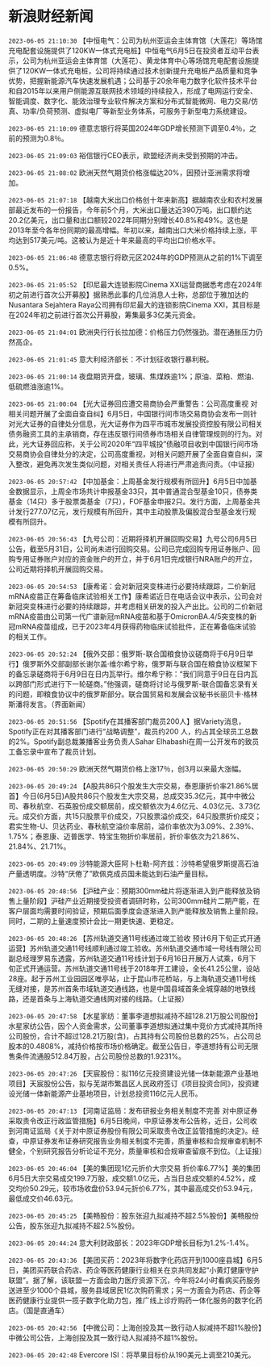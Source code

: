 # 新浪财经新闻
`2023-06-05 21:10:30` 【中恒电气：公司为杭州亚运会主体育馆（大莲花）等场馆充电配套设施提供了120KW一体式充电桩】中恒电气6月5日在投资者互动平台表示，公司为杭州亚运会主体育馆（大莲花）、黄龙体育中心等场馆充电配套设施提供了120KW一体式充电桩，公司将持续通过技术创新提升充电桩产品质量和竞争优势，把握新能源汽车快速发展机遇；公司基于20余年电力数字化软件技术平台和自2015年以来用户侧能源互联网技术领域的持续投入，形成了电网运行安全、智能调度、数字化、能效治理专业软件解决方案和分布式智能微网、电力交易/仿真、功率/负荷预测、虚拟电厂等新型业务体系，可服务于新型电力系统建设。

`2023-06-05 21:10:09` 德意志银行将英国2024年GDP增长预测下调至0.4％，之前的预测为0.8％。

`2023-06-05 21:09:03` 裕信银行CEO表示，欧盟经济尚未受到预期的冲击。

`2023-06-05 21:08:02` 欧洲天然气期货价格涨幅达20%，因预计亚洲需求将增加。

`2023-06-05 21:07:18` 【越南大米出口价格创十年来新高】据越南农业和农村发展部最近发布的一份报告，今年前5个月，大米出口量达近390万吨，出口额约达20.2亿美元，出口量和出口额较2022年同期分别增长40.8%和49%。这也是2013年至今各年份同期的最高增幅。年初以来，越南出口大米价格持续上涨，平均达到517美元/吨。这被认为是近十年来最高的平均出口价格水平。

`2023-06-05 21:06:48` 德意志银行将欧元区2024年的GDP预测从之前的1%下调至0.5%。

`2023-06-05 21:05:52` 【印尼最大连锁影院Cinema XXI运营商据悉考虑在2024年初之前进行首次公开募股】据熟悉此事的几位消息人士称，总部位于雅加达的Nusantara Sejahtera Raya公司拥有印尼最大的连锁影院Cinema XXI，其目标是在2024年初之前进行首次公开募股，筹集最多3亿美元资金。

`2023-06-05 21:04:01` 欧洲央行行长拉加德：价格压力仍然强劲。潜在通胀压力仍然高企。

`2023-06-05 21:01:45` 意大利经济部长：不计划征收银行暴利税。

`2023-06-05 21:00:14` 夜盘期货开盘，玻璃、焦煤跌逾1%；原油、菜粕、燃油、低硫燃油涨逾1%。

`2023-06-05 21:00:04` 【光大证券回应遭交易商协会严重警告：公司高度重视 对相关问题开展了全面自查自纠】6月5日，中国银行间市场交易商协会发布一则针对光大证券的自律处分信息，光大证券作为四平市城市发展投资控股有限公司相关债务融资工具的主承销商，存在违反银行间债券市场相关自律管理规则的行为。对此，光大证券回应称，关于公司2020年“四平城投”债融项目收到中国银行间市场交易商协会自律处分的决定，公司高度重视，对相关问题开展了全面自查自纠，深入整改，避免再次发生类似问题，对相关责任人将进行严肃追责问责。（中证报）

`2023-06-05 20:57:42` 【中加基金：上周基金发行规模有所回升】6月5日中加基金数据显示，上周全市场共计申报基金33只，其中普通混合型基金10只，债券类基金（14只）多于股票类基金（7只），FOF基金申报2只。发行方面，上周基金共计发行277.07亿元，发行规模有所回升，其中主动股票及偏股混合型基金发行规模有所回升。

`2023-06-05 20:56:43` 【九号公司：近期将择机开展回购交易】九号公司6月5日公告，截至5月31日，公司尚未进行回购交易。公司已完成回购专用证券账户、回购专用证券账户对应的资金账户的开立，并于6月1日完成银行NRA账户的开立，公司近期将择机开展回购交易。

`2023-06-05 20:54:53` 【康希诺：会对新冠突变株进行必要持续跟踪，二价新冠mRNA疫苗正在筹备临床试验相关工作】康希诺近日在电话会议中表示，公司会对新冠突变株进行必要的持续跟踪，并考虑相关研发的投入产出比。公司的二价新冠mRNA疫苗由公司第一代广谱新冠mRNA疫苗和基于OmicronBA.4/5突变株的新冠mRNA疫苗组成，已于2023年4月获得药物临床试验批件，正在筹备临床试验的相关工作。

`2023-06-05 20:52:24` 【俄外交部：俄罗斯-联合国粮食协议磋商将于6月9日举行】俄罗斯外交部副部长谢尔盖·维尔希宁称，俄罗斯与联合国在粮食协议框架下的备忘录磋商将于6月9日在日内瓦举行。维尔希宁称：“我们同意于9日在日内瓦以跨部门形式进行下一轮磋商。”他强调，磋商将讨论与俄罗斯-联合国备忘录有关的问题，即粮食协议中的俄罗斯部分。联合国贸易和发展会议秘书长丽贝卡·格林斯潘将发言。（界面新闻）

`2023-06-05 20:51:56` 【Spotify在其播客部门裁员200人】据Variety消息，Spotify正在对其播客部门进行“战略调整”，裁员约200 人，约占其全球员工总数的2%。Spotify副总裁兼播客业务负责人Sahar Elhabashi在周一公开发布的致员工备忘录中宣布了裁员计划。

`2023-06-05 20:50:29` 欧洲天然气期货价格上涨17％，创3月以来最大涨幅。

`2023-06-05 20:49:24` 【A股共86只个股发生大宗交易，泰恩康折价率21.86%居首】今日(6月5日)A股共86只个股发生大宗交易，总成交35.3亿元，其中中微公司、春秋航空、石英股份成交额居前，成交额依次为4.6亿元、4.03亿元、3.73亿元。成交价方面，共15只股票平价成交，7只股票溢价成交，64只股票折价成交；君实生物-U、贝达药业、春秋航空溢价率居前，溢价率依次为3.09%、2.39%、1.75%；泰恩康、迈普医学、特宝生物折价率居前，折价率依次为21.86%、21.84%、21.71%。

`2023-06-05 20:49:09` 沙特能源大臣阿卜杜勒-阿齐兹：沙特希望俄罗斯提高石油产量透明度。沙特“厌倦了”欧佩克成员国未能达到石油产量目标。

`2023-06-05 20:48:56` 【沪硅产业：预期300mm硅片将逐渐进入到产能释放及销售上量阶段】沪硅产业近期接受投资者调研时称，公司300mm硅片二期产能，在客户层面均需要时间验证，预期后面季度会逐渐进入到产能释放及销售上量阶段。同时，二期的上量速度预计会比一期更快速、更稳定。

`2023-06-05 20:48:26` 【苏州轨道交通11号线通过竣工验收 预计6月下旬正式开通运营】苏州轨道交通11号线顺利通过竣工验收。苏州轨道交通市域一号线有限公司副总经理罗易东透露，苏州轨道交通11号线计划于6月16日开展万人试乘，6月下旬正式开通运营。苏州轨道交通11号线于2018年开工建设，全长41.25公里，设站28座。起于苏州工业园园区唯亭站，止于昆山市花桥站，与上海轨道交通11号线无缝对接，是苏州首条市域轨道交通线路，也是中国县域首条全城穿越的地铁线路，还是首条与上海轨道交通线网对接的线路。（上证报）

`2023-06-05 20:47:58` 【水星家纺：董事李道想拟减持不超128.21万股公司股份】水星家纺公告，因个人资金需求，公司董事李道想拟通过集中竞价方式减持其所持公司股份，合计不超过128.21万股(含)，占其持有公司股份总数的25%，占公司总股本的0.4808%，减持价格按市场价格确定。截至公告日，李道想持有公司无限售条件流通股512.84万股，占公司股份总数的1.9231%。

`2023-06-05 20:47:26` 【天宸股份：拟116亿元投资建设光储一体新能源产业基地项目】天宸股份公告，拟与芜湖市繁昌区人民政府签订《项目投资合同》，投资建设光储一体新能源产业基地项目，计划总投资116亿元人民币。

`2023-06-05 20:47:13` 【河南证监局：发布研报业务相关制度不完善 对中原证券采取责令改正行政监管措施】6月5日晚间，中原证券发布公告称，近日，公司收到河南证监局《关于对中原证券股份有限公司采取责令改正监管措施的决定》。经查，中原证券发布证券研究报告业务相关制度不完善，质量审核和合规审查机制不健全，个别研究报告分析论证不充分，质量审核和合规审查留痕不到位。（上证报）

`2023-06-05 20:46:04` 【美的集团现1亿元折价大宗交易 折价率6.77%】美的集团6月5日大宗交易成交199.7万股，成交额1.0亿元，占当日总成交额的4.52%，成交均价50.29元，较市场收盘价53.94元折价6.77%，其中最高成交价53.94元，最低成交价46.63元。

`2023-06-05 20:45:25` 【美畅股份：股东张迎九拟减持不超2.5%股份】美畅股份公告，股东张迎九拟减持不超2.5%股份。

`2023-06-05 20:44:24` 意大利财政部长：2023年GDP增长目标为1.2%-1.4%。

`2023-06-05 20:43:36` 【美团买药：2023年将数字化药店开到1000座县城】6月5日，美团买药联合药店、药企等医药健康行业相关在京共同发起“小黄灯健康守护联盟”。据了解，该联盟一方面会助力医疗资源下沉，今年将24小时看病买药服务送进至少1000个县城，服务县域居民1亿次购药需求；另一方面会为药店、药企等医药健康行业提供一揽子数字化助力包，推广线上诊疗购药一体化服务的数字化药店。（国是直通车）

`2023-06-05 20:42:56` 【中微公司：上海创投及其一致行动人拟减持不超1%股份】中微公司公告，上海创投及其一致行动人拟减持不超1%股份。

`2023-06-05 20:42:48` Evercore ISI：将苹果目标价从190美元上调至210美元。

